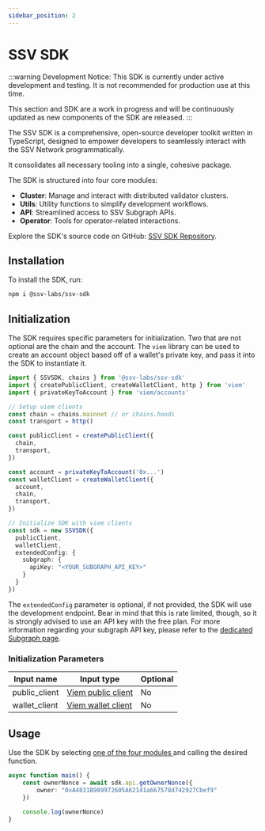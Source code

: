 ```yaml
---
sidebar_position: 2
---
```


# SSV SDK

:::warning
Development Notice: This SDK is currently under active development and testing. It is not recommended for production use at this time.

This section and SDK are a work in progress and will be continuously updated as new components of the SDK are released.
:::

The SSV SDK is a comprehensive, open-source developer toolkit written in TypeScript, designed to empower developers to seamlessly interact with the SSV Network programmatically.&#x20;

It consolidates all necessary tooling into a single, cohesive package.

The SDK is structured into four core modules:

* **Cluster**: Manage and interact with distributed validator clusters.
* **Utils**: Utility functions to simplify development workflows.
* **API**: Streamlined access to SSV Subgraph APIs.
* **Operator**: Tools for operator-related interactions.

Explore the SDK's source code on GitHub: [SSV SDK Repository](https://github.com/ssvlabs/ssv-sdk).

## Installation

To install the SDK, run:

```bash
npm i @ssv-labs/ssv-sdk
```

## Initialization

The SDK requires specific parameters for initialization. Two that are not optional are the chain and the account. The `viem` library can be used to create an account object based off of a wallet's private key, and pass it into the SDK to instantiate it.

```typescript
import { SSVSDK, chains } from '@ssv-labs/ssv-sdk'
import { createPublicClient, createWalletClient, http } from 'viem'
import { privateKeyToAccount } from 'viem/accounts'

// Setup viem clients
const chain = chains.mainnet // or chains.hoodi
const transport = http()

const publicClient = createPublicClient({
  chain,
  transport,
})

const account = privateKeyToAccount('0x...')
const walletClient = createWalletClient({
  account,
  chain,
  transport,
})

// Initialize SDK with viem clients
const sdk = new SSVSDK({
  publicClient,
  walletClient,
  extendedConfig: {
    subgraph: {
      apiKey: "<YOUR_SUBGRAPH_API_KEY>"
    }
  }
})
```

The `extendedConfig` parameter is optional, if not provided, the SDK will use the development endpoint. Bear in mind that this is rate limited, though, so it is strongly advised to use an API key with the free plan.
For more information regarding your subgraph API key, please refer to the [dedicated Subgraph page](../tools/ssv-subgraph/README.md).

### Initialization Parameters

| Input name | Input type | Optional |
|------------|------------|----------|
| public_client | [Viem public client](https://viem.sh/docs/clients/public.html) | No |
| wallet_client | [Viem wallet client](https://viem.sh/docs/clients/wallet) | No |

## Usage

Use the SDK by selecting [one of the four modules ](module-reference/)and calling the desired function.

```typescript
async function main() {
    const ownerNonce = await sdk.api.getOwnerNonce({ 
        owner: "0xA4831B989972605A62141a667578d742927Cbef9" 
    })
    
    console.log(ownerNonce)
}
```
